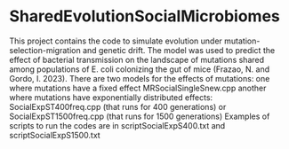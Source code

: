 # SharedEvolutionSocialMicrobiomes
This project contains the code to simulate evolution under mutation-selection-migration and genetic drift. The model was used to predict the effect of bacterial transmission on the landscape of mutations shared among populations of E. coli colonizing the gut of mice (Frazao, N. and Gordo, I. 2023).
There are two models for the effects of mutations: 
one where mutations have a fixed effect MRSocialSingleSnew.cpp
another where mutations have exponentially distributed effects: 
SocialExpST400freq.cpp (that runs for 400 generations) or SocialExpST1500freq.cpp (that runs for 1500 generations)
Examples of scripts to run the codes are in scriptSocialExpS400.txt and scriptSocialExpS1500.txt
